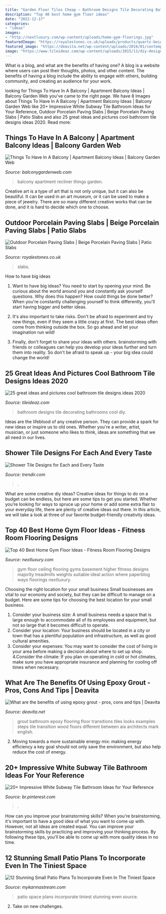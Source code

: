 ```yaml
---
title: "Garden Floor Tiles Cheap ~ Bathroom Designs Tile Decorating Bathrooms Cool Diy"
description: "Top 40 best home gym floor ideas"
date: "2022-12-17"
categories:
- "ideas"
images:
- "http://nextluxury.com/wp-content/uploads/home-gym-floorings.jpg"
featuredImage: "https://royalestones.co.uk/uploads/products/quartz-beige-900x450--3945118863xl_1867230867_xl.JPG"
featured_image: "https://deavita.net/wp-content/uploads/2016/01/contemporary-bathroom-epoxy-grout-floor-tiles-ideas.jpg"
image: "https://www.tileideaz.com/wp-content/uploads/2015/11/diy-design-ideas-for-perfect-decorating-small-bathrooms-with-small-bathroom-decorating-ideas-prodigious-small-bathroom-decorating.jpg"
---
```



What is a blog, and what are the benefits of having one?
A blog is a website where users can post their thoughts, photos, and other content. The benefits of having a blog include the ability to engage with others, building community, and creating an audience for your work.

	

		
looking for Things To Have In A Balcony | Apartment Balcony Ideas | Balcony Garden Web you've came to the right page. We have 8 Images about Things To Have In A Balcony | Apartment Balcony Ideas | Balcony Garden Web like 20+ Impressive White Subway Tile Bathroom Ideas for Your Reference, Outdoor Porcelain Paving Slabs | Beige Porcelain Paving Slabs | Patio Slabs and also 25 great ideas and pictures cool bathroom tile designs ideas 2020. Read more:
		
    
## Things To Have In A Balcony | Apartment Balcony Ideas | Balcony Garden Web

<img loading=lazy src="https://balconygardenweb.com/wp-content/uploads/2016/08/recliner.jpg" onerror="this.onerror=null;this.src='https://tse4.mm.bing.net/th?id=OIP.2uGfdDAsurPxuz2pah_p4AHaLI&amp;pid=15.1';" alt="Things To Have In A Balcony | Apartment Balcony Ideas | Balcony Garden Web">

_Source: balconygardenweb.com_

>balcony apartment recliner things garden. 

	

Creative art is a type of art that is not only unique, but it can also be beautiful. It can be used in an art museum, or it can be used to make a piece of jewelry. There are so many different creative works that can be done, and it is hard to decide which one to choose.

    
## Outdoor Porcelain Paving Slabs | Beige Porcelain Paving Slabs | Patio Slabs

<img loading=lazy src="https://royalestones.co.uk/uploads/products/quartz-beige-900x450--3945118863xl_1867230867_xl.JPG" onerror="this.onerror=null;this.src='https://tse4.mm.bing.net/th?id=OIP.4H1HRKfZnBRxWadA02X3zQHaJ4&amp;pid=15.1';" alt="Outdoor Porcelain Paving Slabs | Beige Porcelain Paving Slabs | Patio Slabs">

_Source: royalestones.co.uk_

>slabs. 

	

How to have big ideas
1. Want to have big ideas? You need to start by opening your mind. Be curious about the world around you and constantly ask yourself questions. Why does this happen? How could things be done better? When you're constantly challenging yourself to think differently, you'll start having bigger and better ideas.
2. It's also important to take risks. Don't be afraid to experiment and try new things, even if they seem a little crazy at first. The best ideas often come from thinking outside the box. So go ahead and let your imagination run wild!

3. Finally, don't forget to share your ideas with others. brainstorming with friends or colleagues can help you develop your ideas further and turn them into reality. So don't be afraid to speak up - your big idea could change the world!

    
## 25 Great Ideas And Pictures Cool Bathroom Tile Designs Ideas 2020

<img loading=lazy src="https://www.tileideaz.com/wp-content/uploads/2015/11/diy-design-ideas-for-perfect-decorating-small-bathrooms-with-small-bathroom-decorating-ideas-prodigious-small-bathroom-decorating.jpg" onerror="this.onerror=null;this.src='https://tse2.mm.bing.net/th?id=OIP.Xj_U_k6QxmKjrH5kC0dKAwHaJ4&amp;pid=15.1';" alt="25 great ideas and pictures cool bathroom tile designs ideas 2020">

_Source: tileideaz.com_

>bathroom designs tile decorating bathrooms cool diy. 

	

Ideas are the lifeblood of any creative person. They can provide a spark for new ideas or inspire us to old ones. Whether you're a writer, artist, musician, or just someone who likes to think, ideas are something that we all need in our lives.

    
## Shower Tile Designs For Each And Every Taste

<img loading=lazy src="https://cdn.trendir.com/wp-content/uploads/2016/06/Heat-sensitive-tiles.jpg" onerror="this.onerror=null;this.src='https://tse4.mm.bing.net/th?id=OIP.Gs0GNkyJxBiMYQMLSCpDXQHaLH&amp;pid=15.1';" alt="Shower Tile Designs for Each and Every Taste">

_Source: trendir.com_

>. 

	

What are some creative diy ideas?
Creative ideas for things to do on a budget can be endless, but here are some tips to get you started. Whether you’re looking for ways to spruce up your home or add some extra flair to your everyday life, there are plenty of creative ideas out there. In this article, we will take a look at three of our favorite budget-friendly creativity ideas.

    
## Top 40 Best Home Gym Floor Ideas - Fitness Room Flooring Designs

<img loading=lazy src="http://nextluxury.com/wp-content/uploads/home-gym-floorings.jpg" onerror="this.onerror=null;this.src='https://tse1.mm.bing.net/th?id=OIP.DrV8Vo-KTPBhHhy0O2ZF5wAAAA&amp;pid=15.1';" alt="Top 40 Best Home Gym Floor Ideas - Fitness Room Flooring Designs">

_Source: nextluxury.com_

>gym floor ceiling flooring gyms basement higher fitness designs majority treadmills weights suitable ideal action where paperblog ways floorings nextluxury. 

	

Choosing the right location for your small business
Small businesses are vital to our economy and society, but they can be difficult to manage on a budget. Here are some tips for choosing the best location for your small business. 
1. Consider your business size: A small business needs a space that is large enough to accommodate all of its employees and equipment, but not so large that it becomes difficult to operate. 
2. Consider your location: Your business should be located in a city or town that has a plentiful population and infrastructure, as well as good cultural amenities. 
3. Consider your expenses: You may want to consider the cost of living in your area before making a decision about where to set up shop. 
4.Consider the climate: If you plan on operating in cold or hot climates, make sure you have appropriate insurance and planning for cooling off times when necessary.

    
## What Are The Benefits Of Using Epoxy Grout - Pros, Cons And Tips | Deavita

<img loading=lazy src="https://deavita.net/wp-content/uploads/2016/01/contemporary-bathroom-epoxy-grout-floor-tiles-ideas.jpg" onerror="this.onerror=null;this.src='https://tse2.mm.bing.net/th?id=OIP.ZDRiL_dyXc645gdGAe-29wHaJ4&amp;pid=15.1';" alt="What are the benefits of using epoxy grout - pros, cons and tips | Deavita">

_Source: deavita.net_

>grout bathroom epoxy flooring floor transitions tiles looks examples steps tile transition wood floors different between aia architects mark english. 

	

2. Moving towards a more sustainable energy mix: making energy efficiency a key goal should not only save the environment, but also help reduce the cost of energy.

    
## 20+ Impressive White Subway Tile Bathroom Ideas For Your Reference

<img loading=lazy src="https://i.pinimg.com/736x/05/49/5a/05495a5e7e094c4f87cd0833d81e8e20.jpg" onerror="this.onerror=null;this.src='https://tse4.mm.bing.net/th?id=OIP.WhBZDacmWjdQFAu6coFNMgHaLE&amp;pid=15.1';" alt="20+ Impressive White Subway Tile Bathroom Ideas for Your Reference">

_Source: br.pinterest.com_

>. 

	

How can you improve your brainstorming skills?
When you're brainstorming, it's important to have a good idea of what you want to come up with. However, not all ideas are created equal. You can improve your brainstorming skills by practicing and improving your thinking process. By following these tips, you'll be able to come up with more quality ideas in no time.

    
## 12 Stunning Small Patio Plans To Incorporate Even In The Tiniest Space

<img loading=lazy src="https://mykarmastream.com/wp-content/uploads/2017/08/b214084fcdd3d632b1741474968c83c3.jpg" onerror="this.onerror=null;this.src='https://tse4.mm.bing.net/th?id=OIP.shQIT83T1jKxdBR0loyDwwHaLI&amp;pid=15.1';" alt="12 Stunning Small Patio Plans To Incorporate Even In The Tiniest Space">

_Source: mykarmastream.com_

>patio space plans incorporate tiniest stunning even source. 

	

2. Take on new challenges.

